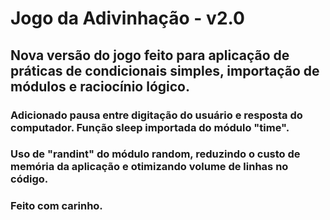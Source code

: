 # Jogo da Adivinhação - v2.0
## Nova versão do jogo feito para aplicação de práticas de condicionais simples, importação de módulos e raciocínio lógico.
### Adicionado pausa entre digitação do usuário e resposta do computador. Função sleep importada do módulo "time".
### Uso de "randint" do módulo random, reduzindo o custo de memória da aplicação e otimizando volume de linhas no código.
### Feito com carinho.
